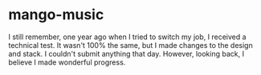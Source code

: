 # mango-music

I still remember, one year ago when I tried to switch my job, I received a technical test. It wasn't 100% the same, but I made changes to the design and stack. I couldn't submit anything that day. However, looking back, I believe I made wonderful progress.
